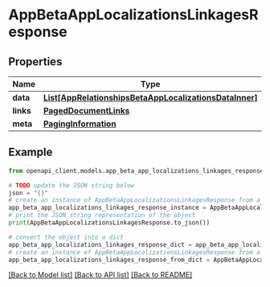 # AppBetaAppLocalizationsLinkagesResponse


## Properties

Name | Type | Description | Notes
------------ | ------------- | ------------- | -------------
**data** | [**List[AppRelationshipsBetaAppLocalizationsDataInner]**](AppRelationshipsBetaAppLocalizationsDataInner.md) |  | 
**links** | [**PagedDocumentLinks**](PagedDocumentLinks.md) |  | 
**meta** | [**PagingInformation**](PagingInformation.md) |  | [optional] 

## Example

```python
from openapi_client.models.app_beta_app_localizations_linkages_response import AppBetaAppLocalizationsLinkagesResponse

# TODO update the JSON string below
json = "{}"
# create an instance of AppBetaAppLocalizationsLinkagesResponse from a JSON string
app_beta_app_localizations_linkages_response_instance = AppBetaAppLocalizationsLinkagesResponse.from_json(json)
# print the JSON string representation of the object
print(AppBetaAppLocalizationsLinkagesResponse.to_json())

# convert the object into a dict
app_beta_app_localizations_linkages_response_dict = app_beta_app_localizations_linkages_response_instance.to_dict()
# create an instance of AppBetaAppLocalizationsLinkagesResponse from a dict
app_beta_app_localizations_linkages_response_from_dict = AppBetaAppLocalizationsLinkagesResponse.from_dict(app_beta_app_localizations_linkages_response_dict)
```
[[Back to Model list]](../README.md#documentation-for-models) [[Back to API list]](../README.md#documentation-for-api-endpoints) [[Back to README]](../README.md)


